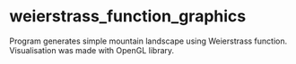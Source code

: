 # weierstrass_function_graphics

Program generates simple mountain landscape using Weierstrass function. Visualisation was made with OpenGL library.
